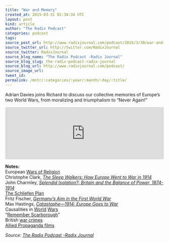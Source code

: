```yaml
---
title: "War and Memory"
created_at: 2015-03-31 01:34:34 UTC
layout: post
kind: article
author: "The Radix Podcast"
categories: podcast
tags: 
source_post_url: http://www.radixjournal.com/podcast/2015/3/30/war-and-memory
source_twitter_url: http://twitter.com/RadixJournal
source_twitter: RadixJournal
source_blog_name: "The Radix Podcast -Radix Journal"
source_blog_slug: the-radix-podcast-radix-journal
source_blog_url: http://www.radixjournal.com/podcast/
source_image_url: 
tweet_id:
permalink: /mntr/:categories/:year/:month/:day/:title/
---
```

<p>Adrian Davies joins Richard to discuss our collective memories of Europe’s two World Wars, from moralizing and triumphalism to “Never Again!”  </p>



<iframe scrolling="no" src="https://w.soundcloud.com/player/?url=https%3A//api.soundcloud.com/tracks/198502775&amp;color=ff5500&amp;auto_play=false&amp;hide_related=false&amp;show_comments=true&amp;show_user=true&amp;show_reposts=false" width="100%" frameborder="no" height="166"></iframe><p><strong>Notes:</strong> <br>
European <a href="http://en.wikipedia.org/wiki/Thirty_Years%27_War">Wars of Religion</a> <br>
Christophe Clark, <em><a href="http://www.amazon.com/exec/obidos/ASIN/0061146668/washisummipub-20">The Sleep Walkers: How Europe Went to War in 1914</a></em> <br>
John Charmley, <em><a href="http://www.amazon.com/exec/obidos/ASIN/0340657901/washisummipub-20">Splendid Isolation?: Britain and the Balance of Power, 1874-1914</a></em> <br>
<a href="http://en.wikipedia.org/wiki/Schlieffen_Plan">The Schliefen Plan</a> <br>
Fritz Fischer, <em><a href="http://www.amazon.com/exec/obidos/ASIN/0393097986/washisummipub-20">Germany’s Aim in the First World War</a></em> <br>
Max Hastings, <em><a href="http://www.amazon.com/exec/obidos/ASIN/0307743837/washisummipub-20">Catastophe—1914: Europe Goes to War</a></em> <br>
Causalities in <a href="http://en.wikipedia.org/wiki/World_War_I_casualties">World</a> <a href="http://en.wikipedia.org/wiki/World_War_II_casualties">Wars</a> <br>
“<a href="http://www.scarboroughsmaritimeheritage.org.uk/agermanbombardment.php">Remember Scarborough</a>” <br>
British <a href="http://en.wikipedia.org/wiki/British_war_crimes">war crimes</a> <br>
<a href="http://en.wikipedia.org/wiki/List_of_Allied_propaganda_films_of_World_War_II">Allied Propaganda films</a>  </p><div class="">
    <i>Source: <a href="http://www.radixjournal.com/podcast/">The Radix Podcast -Radix Journal</a></i>
</div>

